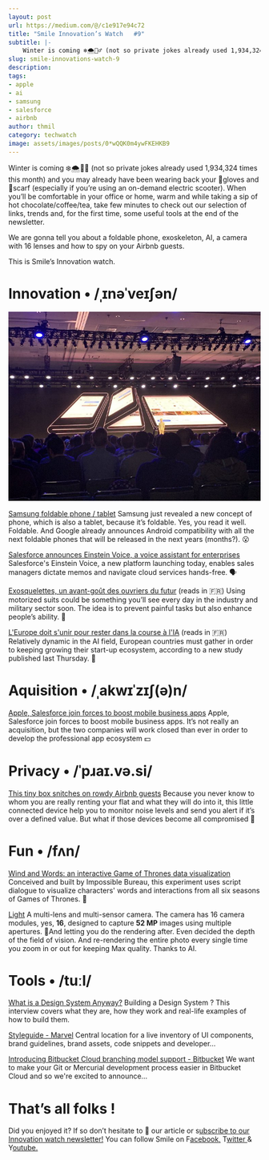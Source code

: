```yaml
---
layout: post
url: https://medium.com/@/c1e917e94c72
title: "Smile Innovation’s Watch   #9"
subtitle: |-
    Winter is coming ❄️🌨🧟‍♂️ (not so private jokes already used 1,934,324 times this month) and you may already have been wearing back your…
slug: smile-innovations-watch-9
description:
tags:
- apple
- ai
- samsung
- salesforce
- airbnb
author: thmil
category: techwatch
image: assets/images/posts/0*wQQK0m4ywFKEHKB9
---
```

Winter is coming ❄️🌨🧟‍♂️ (not so private jokes already used 1,934,324 times this month) and you may already have been wearing back your 🧤gloves and 🧣scarf (especially if you’re using an on-demand electric scooter). When you’ll be comfortable in your office or home, warm and while taking a sip of hot chocolate/coffee/tea, take few minutes to check out our selection of links, trends and, for the first time, some useful tools at the end of the newsletter.

We are gonna tell you about a foldable phone, exoskeleton, AI, a camera with 16 lenses and how to spy on your Airbnb guests.

This is Smile’s Innovation watch.

# Innovation • /ˌɪnəˈveɪʃən/

![](/assets/images/posts/0*wQQK0m4ywFKEHKB9.jpg)

[Samsung foldable phone / tablet](https://twitter.com/i/moments/1060537701991137280?utm_campaign=Smile%20Innovation%27s%20Watch&utm_medium=email&utm_source=Revue%20newsletter)
Samsung just revealed a new concept of phone, which is also a tablet, because it’s foldable. Yes, you read it well. Foldable. And Google already announces Android compatibility with all the next foldable phones that will be released in the next years (months?). 😮

[Salesforce announces Einstein Voice, a voice assistant for enterprises](http://snip.ly/raypcf/)
Salesforce's Einstein Voice, a new platform launching today, enables sales managers dictate memos and navigate cloud services hands-free. 🗣

[Exosquelettes, un avant-goût des ouvriers du futur](<http://paperjam.lu/news/exosquelettes-un-avant-gout-des-ouvriers-du-futur>)
(reads in 🇫🇷) Using motorized suits could be something you’ll see every day in the industry and military sector soon. The idea is to prevent painful tasks but also enhance people’s ability. 🤖

[L'Europe doit s'unir pour rester dans la course à l'IA](<http://paperjam.lu/news/leurope-doit-sunir-pour-rester-dans-la-course-a-lia>)
(reads in 🇫🇷) Relatively dynamic in the AI field, European countries must gather in order to keeping growing their start-up ecosystem, according to a new study published last Thursday. 🧠

# Aquisition • /ˌakwɪˈzɪʃ(ə)n/

[Apple, Salesforce join forces to boost mobile business apps](https://adage.com/article/digital/apple-salesforce-join-forces-boost-mobile-business-apps/315042/)
Apple, Salesforce join forces to boost mobile business apps. It’s not really an acquisition, but the two companies will work closed than ever in order to develop the professional app ecosystem 💵

# Privacy • /ˈpɹaɪ.və.si/

[This tiny box snitches on rowdy Airbnb guests](https://thenextweb.com/plugged/2018/10/29/this-tiny-box-snitches-on-rowdy-airbnb-guests/)
Because you never know to whom you are really renting your flat and what they will do into it, this little connected device help you to monitor noise levels and send you alert if it’s over a defined value. But what if those devices become all compromised 👹

# Fun • /fʌn/

[Wind and Words: an interactive Game of Thrones data visualization](http://beta.wind-and-words.com/)
Conceived and built by Impossible Bureau, this experiment uses script dialogue to visualize characters' words and interactions from all six seasons of Games of Thrones. 🐲

[Light](https://light.co/?utm_campaign=Smile%20Innovation%27s%20Watch&utm_medium=email&utm_source=Revue%20newsletter)
A multi-lens and multi-sensor camera. The camera has 16 camera modules, yes, **16**, designed to capture **52 MP** images using multiple apertures. 📸And letting you do the rendering after. Even decided the depth of the field of vision. And re-rendering the entire photo every single time you zoom in or out for keeping Max quality. Thanks to AI.

# Tools • /tuːl/

[What is a Design System Anyway?](https://blog.marvelapp.com/design-system-anyway/)
Building a Design System ? This interview covers what they are, how they work and real-life examples of how to build them.

[Styleguide - Marvel](https://marvelapp.com/styleguide/overview/introduction)
Central location for a live inventory of UI components, brand guidelines, brand assets, code snippets and developer…

[Introducing Bitbucket Cloud branching model support - Bitbucket](https://bitbucket.org/blog/introducing-bitbucket-branching-model-support)
We want to make your Git or Mercurial development process easier in Bitbucket Cloud and so we're excited to announce…

# That’s all folks !

Did you enjoyed it? If so don’t hesitate to 👏 our article or s[ubscribe to our Innovation watch newsletter!](https://www.getrevue.co/profile/smileinnovation)
You can follow Smile on F[acebook,](https://www.facebook.com/smileopensource) T[witter ](https://www.twitter.com/GroupeSmile)& Y[outube.](http://www.youtube.com/user/SmileOpenSource)


